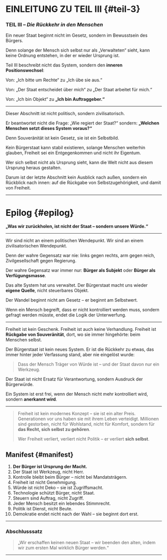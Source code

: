 # EINLEITUNG ZU TEIL III {#teil-3}

### TEIL III – *Die Rückkehr in den Menschen*

Ein neuer Staat beginnt nicht im Gesetz,
sondern im Bewusstsein des Bürgers.

Denn solange der Mensch sich selbst nur als „Verwalteten“ sieht,
kann keine Ordnung entstehen,
in der er wieder Ursprung ist.

Teil III beschreibt nicht das System,
sondern den **inneren Positionswechsel**:

Von:
„Ich bitte um Rechte“
zu
„Ich übe sie aus.“

Von:
„Der Staat entscheidet über mich“
zu
„Der Staat arbeitet für mich.“

Von:
„Ich bin Objekt“
zu
**„Ich bin Auftraggeber.“**

---

Dieser Abschnitt ist nicht politisch,
sondern zivilisatorisch.

Er beantwortet nicht die Frage:
„Wie regiert der Staat?“
sondern:
**„Welchen Menschen setzt dieses System voraus?“**

Denn Souveränität ist kein Gesetz,
sie ist ein Selbstbild.

Kein Bürgerstaat kann stabil existieren,
solange Menschen weiterhin glauben,
Freiheit sei ein Entgegenkommen
und nicht ihr Eigentum.

Wer sich selbst nicht als Ursprung sieht,
kann die Welt nicht aus diesem Ursprung heraus gestalten.

Darum ist der letzte Abschnitt
kein Ausblick nach außen,
sondern ein Rückblick nach innen:
auf die Rückgabe von Selbstzugehörigkeit,
und damit von Freiheit.

---

# Epilog {#epilog}

**„Was wir zurückholen, ist nicht der Staat – sondern unsere Würde.“**

---

Wir sind nicht an einem politischen Wendepunkt.
Wir sind an einem zivilisatorischen Wendepunkt.

Denn der wahre Gegensatz war nie:
links gegen rechts,
arm gegen reich,
Zivilgesellschaft gegen Regierung.

Der wahre Gegensatz war immer nur:
**Bürger als Subjekt**
oder
**Bürger als Verfügungsmasse**.

Das alte System hat uns verwaltet.
Der Bürgerstaat macht uns wieder **eigene Quelle**,
nicht steuerbares Objekt.

Der Wandel beginnt nicht am Gesetz –
er beginnt am Selbstwert.

Wenn ein Mensch begreift,
dass er nicht kontrolliert werden muss,
sondern gefragt werden müsste,
endet die Logik der Unterwerfung.

---

Freiheit ist kein Geschenk.
Freiheit ist auch keine Verhandlung.
Freiheit ist **Rückgabe von Souveränität**,
dort, wo sie immer hingehörte:
beim Menschen selbst.

Der Bürgerstaat ist kein neues System.
Er ist die Rückkehr zu etwas,
das immer hinter jeder Verfassung stand,
aber nie eingelöst wurde:

> Dass der Mensch Träger von Würde ist –
> und der Staat davon nur ein Werkzeug.

Der Staat ist nicht Ersatz für Verantwortung,
sondern Ausdruck der Bürgerwürde.

Ein System ist erst frei,
wenn der Mensch nicht mehr kontrolliert wird,
sondern **anerkannt wird**.

---

> Freiheit ist kein modernes Konzept – sie ist ein alter Preis.
> Generationen vor uns haben sie mit ihrem Leben verteidigt.
> Millionen sind gestorben, nicht für Wohlstand, nicht für Komfort,
> sondern für **das Recht, sich selbst zu gehören**.
>
> Wer Freiheit verliert, verliert nicht Politik –
> er verliert **sich selbst**.

## Manifest {#manifest}

1. **Der Bürger ist Ursprung der Macht.**
2. Der Staat ist Werkzeug, nicht Herr.
3. Kontrolle bleibt beim Bürger – nicht bei Mandatsträgern.
4. Freiheit ist nicht Genehmigung.
5. Würde ist nicht Deko – sie ist Zugriffsmacht.
6. Technologie schützt Bürger, nicht Staat.
7. Steuern sind Auftrag, nicht Zugriff.
8. Jeder Mensch besitzt ein lebendes Stimmrecht.
9. Politik ist Dienst, nicht Beute.
10. Demokratie endet nicht nach der Wahl – sie beginnt dort erst.

---

### Abschlusssatz

> „Wir erschaffen keinen neuen Staat –
> wir beenden den alten,
> indem wir zum ersten Mal
> wirklich Bürger werden.“

---
